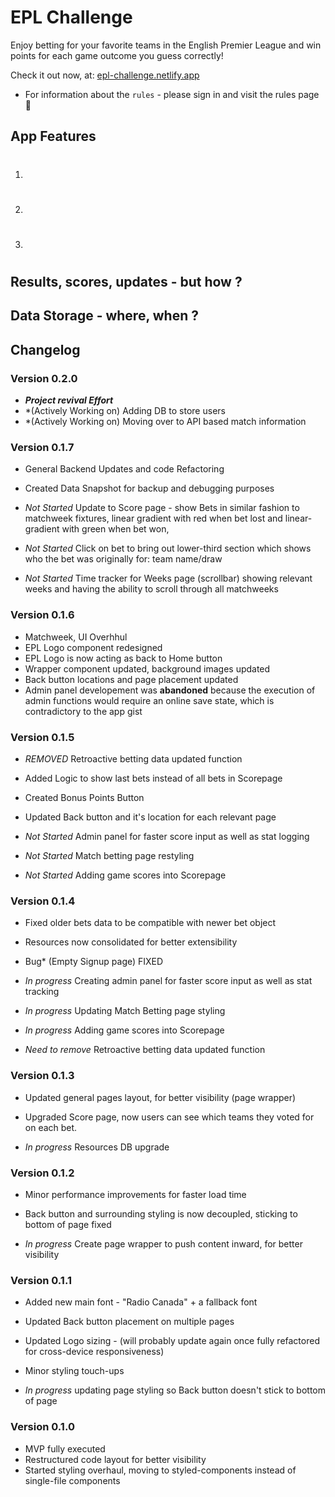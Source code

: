 # EPL Challenge

Enjoy betting for your favorite teams in the English Premier League and win points for each game outcome you guess correctly!

Check it out now, at: [epl-challenge.netlify.app](https://epl-challenge.netlify.app)

- For information about the `rules` - please sign in and visit the rules page 🙂

## App Features

1. #
2. #
3. #

## Results, scores, updates - but how ?



## Data Storage - where, when ?

## Changelog

### Version 0.2.0
- ***Project revival Effort***
- *(Actively Working on) Adding DB to store users
- *(Actively Working on) Moving over to API based match information

### Version 0.1.7
- General Backend Updates and code Refactoring
- Created Data Snapshot for backup and debugging purposes

- *Not Started* Update to Score page - show Bets in similar fashion to matchweek fixtures, linear gradient with red when bet lost and linear-gradient with green when bet won, 
- *Not Started* Click on bet to bring out lower-third section which shows who the bet was originally for: team name/draw 
- *Not Started* Time tracker for Weeks page (scrollbar) showing relevant weeks and having the ability to scroll through all matchweeks


### Version 0.1.6
- Matchweek, UI Overhhul
- EPL Logo component redesigned
- EPL Logo is now acting as back to Home button
- Wrapper component updated, background images updated
- Back button locations and page placement updated
- Admin panel developement was **abandoned** because the execution of admin functions would require an online save state, which is contradictory to the app gist


### Version 0.1.5
- *REMOVED* Retroactive betting data updated function
- Added Logic to show last bets instead of all bets in Scorepage
- Created Bonus Points Button
- Updated Back button and it's location for each relevant page 

- *Not Started* Admin panel for faster score input as well as stat logging 
- *Not Started* Match betting page restyling 
- *Not Started* Adding game scores into Scorepage


### Version 0.1.4
- Fixed older bets data to be compatible with newer bet object
- Resources now consolidated for better extensibility
- Bug* (Empty Signup page) FIXED

- *In progress* Creating admin panel for faster score input as well as stat tracking 
- *In progress* Updating Match Betting page styling 
- *In progress* Adding game scores into Scorepage
- *Need to remove* Retroactive betting data updated function


### Version 0.1.3
- Updated general pages layout, for better visibility (page wrapper) 
- Upgraded Score page, now users can see which teams they voted for on each bet.  

- *In progress* Resources DB upgrade


### Version 0.1.2
- Minor performance improvements for faster load time
- Back button and surrounding styling is now decoupled, sticking to bottom of page fixed

- *In progress* Create page wrapper to push content inward, for better visibility


### Version 0.1.1
- Added new main font - "Radio Canada" + a fallback font
- Updated Back button placement on multiple pages 
- Updated Logo sizing - (will probably update again once fully refactored for cross-device responsiveness)
- Minor styling touch-ups

- *In progress* updating page styling so Back button doesn't stick to bottom of page


### Version 0.1.0
- MVP fully executed
- Restructured code layout for better visibility
- Started styling overhaul, moving to styled-components instead of single-file components